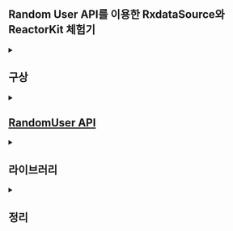 ## Random User API를 이용한 RxdataSource와 ReactorKit 체험기

<details>
  <summary><h2>구상</h2></summary>
  
## 첫 화면
<img src="https://github.com/9oHigh/usket.RandomUser/assets/53691249/68502235-eedd-46e4-beeb-b3b80247bd1e" width="300" height="300">

- 최상위의 타이틀 ( 내비게이션 타이틀 )
- 남성 섹션
- 여성 섹션
- 20대 섹션
- 30대 섹션

## 디테일 화면
<img src="https://github.com/9oHigh/usket.RandomUser/assets/53691249/f7e4d031-108c-4631-8587-e08ca004d767" width="300" height="300">

- 각각(여성, 남성...)의 데이터 조회
- 셀 클릭시 같은 동네 사람인 경우, 화면에 표시해주기
</details>

<details>
  <summary><h2><a href="https://randomuser.me/">RandomUser API</a></h2></summary>

- 다음과 같은 데이터를 받을 수 있음
    - JSON
        
        ```json
        {
          "results": [
            {
              "gender": "female",
              "name": {
                "title": "Miss",
                "first": "Jennie",
                "last": "Nichols"
              },
              "location": {
                "street": {
                  "number": 8929,
                  "name": "Valwood Pkwy",
                },
                "city": "Billings",
                "state": "Michigan",
                "country": "United States",
                "postcode": "63104",
                "coordinates": {
                  "latitude": "-69.8246",
                  "longitude": "134.8719"
                },
                "timezone": {
                  "offset": "+9:30",
                  "description": "Adelaide, Darwin"
                }
              },
              "email": "jennie.nichols@example.com",
              "login": {
                "uuid": "7a0eed16-9430-4d68-901f-c0d4c1c3bf00",
                "username": "yellowpeacock117",
                "password": "addison",
                "salt": "sld1yGtd",
                "md5": "ab54ac4c0be9480ae8fa5e9e2a5196a3",
                "sha1": "edcf2ce613cbdea349133c52dc2f3b83168dc51b",
                "sha256": "48df5229235ada28389b91e60a935e4f9b73eb4bdb855ef9258a1751f10bdc5d"
              },
              "dob": {
                "date": "1992-03-08T15:13:16.688Z",
                "age": 30
              },
              "registered": {
                "date": "2007-07-09T05:51:59.390Z",
                "age": 14
              },
              "phone": "(272) 790-0888",
              "cell": "(489) 330-2385",
              "id": {
                "name": "SSN",
                "value": "405-88-3636"
              },
              "picture": {
                "large": "https://randomuser.me/api/portraits/men/75.jpg",
                "medium": "https://randomuser.me/api/portraits/med/men/75.jpg",
                "thumbnail": "https://randomuser.me/api/portraits/thumb/men/75.jpg"
              },
              "nat": "US"
            }
          ],
          "info": {
            "seed": "56d27f4a53bd5441",
            "results": 1,
            "page": 1,
            "version": "1.4"
          }
        }
        ```
        
    
- 하나의 데이터가 아니라 원하는 개수 만큼의 데이터를 받아올 수 있음
    ![스크린샷 2023-10-13 오후 9 42 49](https://github.com/9oHigh/usket.RandomUser/assets/53691249/96929b40-2c3d-42b5-bc2d-5e7e3961b967)
    
- 성별을 특정할 수 있음 -  성별을 특정할 시 개수 요청이 불가능
    ![스크린샷 2023-10-13 오후 9 43 30](https://github.com/9oHigh/usket.RandomUser/assets/53691249/488de5f4-75f7-4de5-9419-835f4d517282)

</details>

<details>
  <summary><h2>라이브러리</h2></summary>
  
- [RxDatasource](https://github.com/RxSwiftCommunity/RxDataSources)
    - 섹션별 데이터 처리
- [ReactorKit](https://github.com/ReactorKit/ReactorKit)
    - 아키텍처
- [Alamofire](https://www.google.com/search?q=alamofire+github&oq=alamofire+github&aqs=chrome.0.0i512j0i30j0i8i30l2j69i65l2j69i60.3455j0j7&sourceid=chrome&ie=UTF-8#ip=1)
    - API 사용
    - 이미지 다운로드 및 적용
      
</details>

<details>
  <summary><h2>정리</h2></summary>
  
## Reactors

- 메인화면에 사용될 섹션 모델과 리액터를 정의
    - 메인화면에서 사용될 Action → Mutation → Reduce
        - Action
            - load - 초기 데이터를 가지고 오거나 리프레시시에 재요청을 위한 액션
            - toSectionDetail - 각 섹션의 디테일 화면으로 이동하기 위한 액션
            - removePushed - State에 PushingViewController의 값을 nil로 변경하기 위한 액션
        - Mutation
            - setLoading(Bool) - load 액션이 들어오면 로딩 상태 변경을 위한 Mutation
            - setPeople(PeopleDetail) - load 액션이 들어오면 API를 통해 데이터를 가지고 오고 반환
            - toSectionDetail(People), removePushed
        - Reduce
            - setLoading(Bool) - 로딩 상태 변경
            - setPeople(PeopleDetail) - 상태의 데이터 변경 ( sectionData / 남성, 여성, 20대, 30대 )
            - toSectionDetail(People) - 푸시하려고하는 뷰컨트롤러 변경
            - removePushed
    - 메인화면 셀에서 사용할 리액터 정의
        - 각 셀의 데이터만 가지고 있음
- 디테일 화면에 사용될 섹션 모델과 리액터 정의
    - Action
        - toggle(IndexPath) - 셀을 클릭했을 경우, 같은 곳에 사는 사람들을 보여주기 위한 액션
    - Mutation
        - toggle(IndexPath)
    - Reduce
        - toggle(IndexPath) - 같은 셀을 클릭했을 경우, nil로 상태 변경. 다른 셀일 경우, 해당 IndexPath로 상태 변경.
    - 디테일 화면에 사용될 셀 리액터 정의
        - 각 셀에 적용될 유저의 정보
        - sameAreaPeople - 같은 지역에 사는 사람들을 표시하기위한 멤버
        - isExpanded라는 상태 멤버 - 현재 펼쳐져 있는 상태인지 아닌지 구독하기 위함

## RxDataSource

- MainViewController에서 각 섹션별 데이터를 설정하기 위한 DataSource 사용
    - 섹션
        
        ```swift
        struct MainSectionModel {
            var header: String
            var items: PeopleDetail
        }
        
        extension MainSectionModel: SectionModelType {
            init(original: MainSectionModel, items: PeopleDetail) {
                self = original
                self.items = items
            }
        }
        ```
        
        - 추후에는 같은 구조의 섹션이 아닌 여러개의 UI와 역할을 가진 섹션을 사용해 심화적인 학습이 필요
    - DataSource
        
        ```swift
        let dataSource = RxCollectionViewSectionedReloadDataSource<MainSectionModel>(configureCell: { dataSource, collectionView, indexPath, item in
            let cell = collectionView.dequeueReusableCell(withReuseIdentifier: MainCollectionViewCell.identifier, for: indexPath) as? MainCollectionViewCell
            cell?.reactor = MainCellReactor(initialState: .init(personInfoDetail: item))
            return cell ?? UICollectionViewCell()
        }, configureSupplementaryView: { (dataSource, collectionView, kind, indexPath) in
            
            guard let header = collectionView.dequeueReusableSupplementaryView(
                ofKind: kind,
                withReuseIdentifier: SectionHeaderView.identifier,
                for: indexPath
            ) as? SectionHeaderView
            else {
                return UICollectionReusableView()
            }
            
            ...
            
            return header
        })
        ```
        
- DetailViewController에서 각 섹션별 데이터를 설정하기 위한 DataSource 사용
    - 아쉽게도 위와 동일한 섹션모델을 네임만 변경해 사용했고 DataSource도 큰 차이 없음 (구조가 동일..)
    - 추후에는 조금더 복잡한 UI와 구조를 가진 형태로 변경해보기
 
</details>
